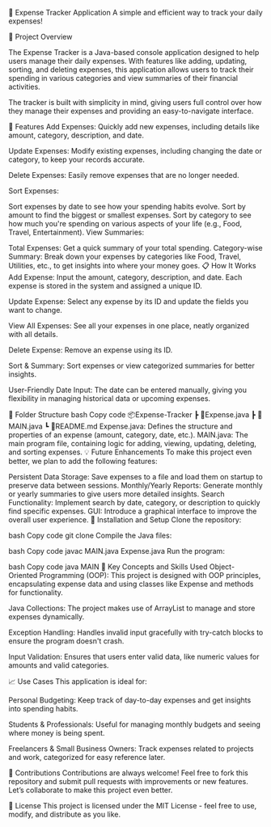 🧾 Expense Tracker Application A simple and efficient way to track your daily expenses!

🚀 Project Overview

The Expense Tracker is a Java-based console application designed to help users manage their daily expenses. With features like adding, updating, sorting, and deleting expenses, this application allows users to track their spending in various categories and view summaries of their financial activities.

The tracker is built with simplicity in mind, giving users full control over how they manage their expenses and providing an easy-to-navigate interface.

🌟 Features Add Expenses: Quickly add new expenses, including details like amount, category, description, and date.

Update Expenses: Modify existing expenses, including changing the date or category, to keep your records accurate.

Delete Expenses: Easily remove expenses that are no longer needed.

Sort Expenses:

Sort expenses by date to see how your spending habits evolve. Sort by amount to find the biggest or smallest expenses. Sort by category to see how much you're spending on various aspects of your life (e.g., Food, Travel, Entertainment). View Summaries:

Total Expenses: Get a quick summary of your total spending. Category-wise Summary: Break down your expenses by categories like Food, Travel, Utilities, etc., to get insights into where your money goes. 📋 How It Works Add Expense: Input the amount, category, description, and date. Each expense is stored in the system and assigned a unique ID.

Update Expense: Select any expense by its ID and update the fields you want to change.

View All Expenses: See all your expenses in one place, neatly organized with all details.

Delete Expense: Remove an expense using its ID.

Sort & Summary: Sort expenses or view categorized summaries for better insights.

User-Friendly Date Input: The date can be entered manually, giving you flexibility in managing historical data or upcoming expenses.

📂 Folder Structure bash Copy code 📦Expense-Tracker ┣ 📜Expense.java ┣ 📜MAIN.java ┗ 📜README.md Expense.java: Defines the structure and properties of an expense (amount, category, date, etc.). MAIN.java: The main program file, containing logic for adding, viewing, updating, deleting, and sorting expenses. 💡 Future Enhancements To make this project even better, we plan to add the following features:

Persistent Data Storage: Save expenses to a file and load them on startup to preserve data between sessions. Monthly/Yearly Reports: Generate monthly or yearly summaries to give users more detailed insights. Search Functionality: Implement search by date, category, or description to quickly find specific expenses. GUI: Introduce a graphical interface to improve the overall user experience. 🔧 Installation and Setup Clone the repository:

bash Copy code git clone Compile the Java files:

bash Copy code javac MAIN.java Expense.java Run the program:

bash Copy code java MAIN 🎯 Key Concepts and Skills Used Object-Oriented Programming (OOP): This project is designed with OOP principles, encapsulating expense data and using classes like Expense and methods for functionality.

Java Collections: The project makes use of ArrayList to manage and store expenses dynamically.

Exception Handling: Handles invalid input gracefully with try-catch blocks to ensure the program doesn't crash.

Input Validation: Ensures that users enter valid data, like numeric values for amounts and valid categories.

📈 Use Cases This application is ideal for:

Personal Budgeting: Keep track of day-to-day expenses and get insights into spending habits.

Students & Professionals: Useful for managing monthly budgets and seeing where money is being spent.

Freelancers & Small Business Owners: Track expenses related to projects and work, categorized for easy reference later.

🤝 Contributions Contributions are always welcome! Feel free to fork this repository and submit pull requests with improvements or new features. Let’s collaborate to make this project even better.

📄 License This project is licensed under the MIT License - feel free to use, modify, and distribute as you like.